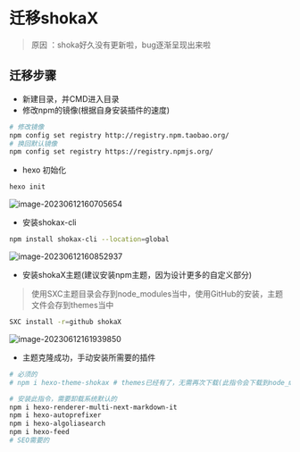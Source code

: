 # 迁移shokaX
> 原因 ：shoka好久没有更新啦，bug逐渐呈现出来啦

## 迁移步骤
* 新建目录，并CMD进入目录
* 修改npm的镜像(根据自身安装插件的速度)

```sh
# 修改镜像
npm config set registry http://registry.npm.taobao.org/
# 换回默认镜像
npm config set registry https://registry.npmjs.org/
```



* hexo 初始化

```sh
hexo init
```

![image-20230612160705654](E:\学习笔记\C-notebook\我的网站\assets\image-20230612160705654.png)

* 安装shokax-cli

```sh
npm install shokax-cli --location=global
```

![image-20230612160852937](E:\学习笔记\C-notebook\我的网站\assets\image-20230612160852937.png)

* 安装shokaX主题(建议安装npm主题，因为设计更多的自定义部分)

> 使用SXC主题目录会存到node_modules当中，使用GitHub的安装，主题文件会存到themes当中

```sh
SXC install -r=github shokaX
```

![image-20230612161939850](E:\学习笔记\C-notebook\我的网站\assets\image-20230612161939850.png)

* 主题克隆成功，手动安装所需要的插件

```sh
# 必须的
# npm i hexo-theme-shokax # themes已经有了，无需再次下载(此指令会下载到node_modules目录下，引起重复报错)

# 安装此指令，需要卸载系统默认的
npm i hexo-renderer-multi-next-markdown-it
npm i hexo-autoprefixer
npm i hexo-algoliasearch
npm i hexo-feed
# SEO需要的

```

